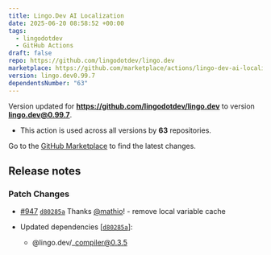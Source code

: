 ```yaml
---
title: Lingo.Dev AI Localization
date: 2025-06-20 08:58:52 +00:00
tags:
  - lingodotdev
  - GitHub Actions
draft: false
repo: https://github.com/lingodotdev/lingo.dev
marketplace: https://github.com/marketplace/actions/lingo-dev-ai-localization
version: lingo.dev0.99.7
dependentsNumber: "63"
---
```



Version updated for **https://github.com/lingodotdev/lingo.dev** to version **lingo.dev@0.99.7**.
- This action is used across all versions by **63** repositories.

Go to the [GitHub Marketplace](https://github.com/marketplace/actions/lingo-dev-ai-localization) to find the latest changes.

## Release notes

### Patch Changes

-   [#947](https://github.com/lingodotdev/lingo.dev/pull/947) [`d80285a`](https://github.com/lingodotdev/lingo.dev/commit/d80285a9b12bd85425564cb00e558812fd0aee40) Thanks [@mathio](https://github.com/mathio)! - remove local variable cache

-   Updated dependencies \[[`d80285a`](https://github.com/lingodotdev/lingo.dev/commit/d80285a9b12bd85425564cb00e558812fd0aee40)]:
    -   @lingo.dev/\_compiler@0.3.5

